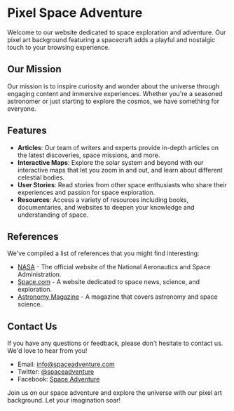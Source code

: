 <!--font:Open Sans-->

# Pixel Space Adventure

Welcome to our website dedicated to space exploration and adventure. Our pixel art background featuring a spacecraft adds a playful and nostalgic touch to your browsing experience.

## Our Mission

Our mission is to inspire curiosity and wonder about the universe through engaging content and immersive experiences. Whether you're a seasoned astronomer or just starting to explore the cosmos, we have something for everyone.

## Features

- **Articles**: Our team of writers and experts provide in-depth articles on the latest discoveries, space missions, and more.
- **Interactive Maps**: Explore the solar system and beyond with our interactive maps that let you zoom in and out, and learn about different celestial bodies.
- **User Stories**: Read stories from other space enthusiasts who share their experiences and passion for space exploration.
- **Resources**: Access a variety of resources including books, documentaries, and websites to deepen your knowledge and understanding of space.

## References

We've compiled a list of references that you might find interesting:

- [NASA](#) - The official website of the National Aeronautics and Space Administration.
- [Space.com](#) - A website dedicated to space news, science, and exploration.
- [Astronomy Magazine](#) - A magazine that covers astronomy and space science.

## Contact Us

If you have any questions or feedback, please don't hesitate to contact us. We'd love to hear from you!

- Email: info@spaceadventure.com
- Twitter: [@spaceadventure](#)
- Facebook: [Space Adventure](#)

Join us on our space adventure and explore the universe with our pixel art background. Let your imagination soar!

<!--

Write me content for website with wallpaper which alt text is:

"A pixel art depiction of a spacecraft, with blocky shapes and limited colors creating a nostalgic and playful feel."

The name/title of the page should not be 1:1 copy of the alt text but rather a real content of the website which is using this wallpaper.

- Use markdown format 
- Start with heading
- Heading should be short and concise
- The content should look like a real website 
- The website should not be about the wallpaper, wallpaper is just a related background
- Heading should be contain work "wallpaper" or "background"
- Include real sections like references, contact, user stories, etc. use things relevant to the page purpose.
- Feel free to use structure like headings, bullets, numbering, blockquotes, paragraphs, horizontal lines, etc.
- You can use formatting like bold or _italic_
- You can include UTF-8 emojis
- Links should be only #hash anchors (and you can refer to the document itself)
- Do not include images


---


# Space Adventure: Explore the Universe with Our Pixel Art Wallpaper

Welcome to Space Adventure, where we take you on a journey through the universe with our pixel art wallpaper. Our website is dedicated to providing you with an immersive experience of space exploration that will leave you feeling nostalgic and playful.

## Our Wallpaper

Our wallpaper features a pixel art depiction of a spacecraft, with blocky shapes and limited colors creating a nostalgic and playful feel. It's the perfect background for anyone who loves space exploration and retro gaming. You can download it for free and use it as your desktop or mobile wallpaper.

## User Stories

We've received many positive reviews from users who have downloaded our wallpaper. Here are some of their stories:

- "I love the pixel art design! It reminds me of my childhood playing classic video games."
- "The limited colors give it a unique look that I haven't seen before. It's definitely eye-catching."
- "It's the perfect background for my computer. It makes me feel like I'm exploring space while working."

## References

If you want to learn more about space exploration, we've compiled a list of references that you might find interesting:

- [NASA](#) - The official website of the National Aeronautics and Space Administration.
- [Space.com](#) - A website dedicated to space news, science, and exploration.
- [Astronomy Magazine](#) - A magazine that covers astronomy and space science.

## Contact Us

If you have any questions or feedback, please don't hesitate to contact us. We'd love to hear from you!

- Email: info@spaceadventure.com
- Twitter: [@spaceadventure](#)
- Facebook: [Space Adventure](#)

Join us on our space adventure and explore the universe with our pixel art wallpaper. Download it today and let your imagination soar!


---


Heading should not include word "wallpaper". The website should not be about the wallpaper itself, wallpaper is just a related background, rewrite whole content.


---


# Explore the Universe with Our Pixel Art Space Adventure

Welcome to our website dedicated to space exploration and adventure. Our pixel art background featuring a spacecraft adds a playful and nostalgic touch to your browsing experience.

## Our Mission

Our mission is to inspire curiosity and wonder about the universe through engaging content and immersive experiences. Whether you're a seasoned astronomer or just starting to explore the cosmos, we have something for everyone.

## Features

- **Articles**: Our team of writers and experts provide in-depth articles on the latest discoveries, space missions, and more.
- **Interactive Maps**: Explore the solar system and beyond with our interactive maps that let you zoom in and out, and learn about different celestial bodies.
- **User Stories**: Read stories from other space enthusiasts who share their experiences and passion for space exploration.
- **Resources**: Access a variety of resources including books, documentaries, and websites to deepen your knowledge and understanding of space.

## References

We've compiled a list of references that you might find interesting:

- [NASA](#) - The official website of the National Aeronautics and Space Administration.
- [Space.com](#) - A website dedicated to space news, science, and exploration.
- [Astronomy Magazine](#) - A magazine that covers astronomy and space science.

## Contact Us

If you have any questions or feedback, please don't hesitate to contact us. We'd love to hear from you!

- Email: info@spaceadventure.com
- Twitter: [@spaceadventure](#)
- Facebook: [Space Adventure](#)

Join us on our space adventure and explore the universe with our pixel art background. Let your imagination soar!

-->
